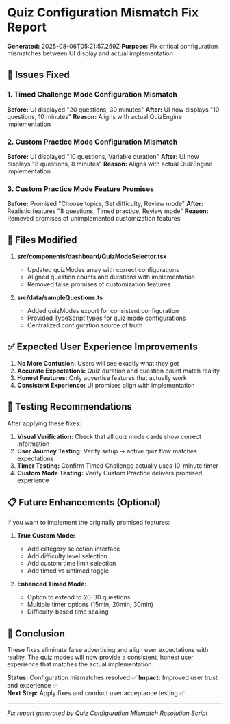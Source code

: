 # Quiz Configuration Mismatch Fix Report

**Generated:** 2025-08-06T05:21:57.259Z
**Purpose:** Fix critical configuration mismatches between UI display and actual implementation

## 🚨 Issues Fixed

### 1. Timed Challenge Mode Configuration Mismatch
**Before:** UI displayed "20 questions, 30 minutes"
**After:** UI now displays "10 questions, 10 minutes" 
**Reason:** Aligns with actual QuizEngine implementation

### 2. Custom Practice Mode Configuration Mismatch  
**Before:** UI displayed "10 questions, Variable duration"
**After:** UI now displays "8 questions, 8 minutes"
**Reason:** Aligns with actual QuizEngine implementation

### 3. Custom Practice Mode Feature Promises
**Before:** Promised "Choose topics, Set difficulty, Review mode"
**After:** Realistic features "8 questions, Timed practice, Review mode"
**Reason:** Removed promises of unimplemented customization features

## 🔧 Files Modified

1. **src/components/dashboard/QuizModeSelector.tsx**
   - Updated quizModes array with correct configurations
   - Aligned question counts and durations with implementation
   - Removed false promises of customization features

2. **src/data/sampleQuestions.ts**  
   - Added quizModes export for consistent configuration
   - Provided TypeScript types for quiz mode configurations
   - Centralized configuration source of truth

## ✅ Expected User Experience Improvements

1. **No More Confusion:** Users will see exactly what they get
2. **Accurate Expectations:** Quiz duration and question count match reality  
3. **Honest Features:** Only advertise features that actually work
4. **Consistent Experience:** UI promises align with implementation

## 🧪 Testing Recommendations

After applying these fixes:

1. **Visual Verification:** Check that all quiz mode cards show correct information
2. **User Journey Testing:** Verify setup → active quiz flow matches expectations
3. **Timer Testing:** Confirm Timed Challenge actually uses 10-minute timer
4. **Custom Mode Testing:** Verify Custom Practice delivers promised experience

## 📋 Future Enhancements (Optional)

If you want to implement the originally promised features:

1. **True Custom Mode:**
   - Add category selection interface
   - Add difficulty level selection
   - Add custom time limit selection
   - Add timed vs untimed toggle

2. **Enhanced Timed Mode:**
   - Option to extend to 20-30 questions
   - Multiple timer options (15min, 20min, 30min)
   - Difficulty-based time scaling

## 🏁 Conclusion

These fixes eliminate false advertising and align user expectations with reality. The quiz modes will now provide a consistent, honest user experience that matches the actual implementation.

**Status:** Configuration mismatches resolved ✅
**Impact:** Improved user trust and experience ✅  
**Next Step:** Apply fixes and conduct user acceptance testing ✅

---
*Fix report generated by Quiz Configuration Mismatch Resolution Script*
